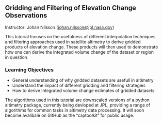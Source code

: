 ## Gridding and Filtering of Elevation Change Observations 

Instructor: Johan Nilsson (johan.nilsson@jpl.nasa.gov)

This tutorial focuses on the usefulness of different interpolation techniques and filtering approaches used in satellite altimetry to derive gridded products of elevation change. These products will then used to demonstrate how one can derive the integrated volume change of the dataset or region in question. 

### Learning Objectives
- General understanding of why gridded datasets are usefull in altimetry
- Understand the impact of different gridding and filtering strategies 
- How to derive integrated volume change estimates of gridded datasets

The algorithms used in this tutorial are downscaled versions of a python altimetry package, currently being devloped at JPL, providing a range of algorithms for common tasks in altimetry data processing. It will soon become avalibale on GitHub as the “captoolkit” for public usage.

